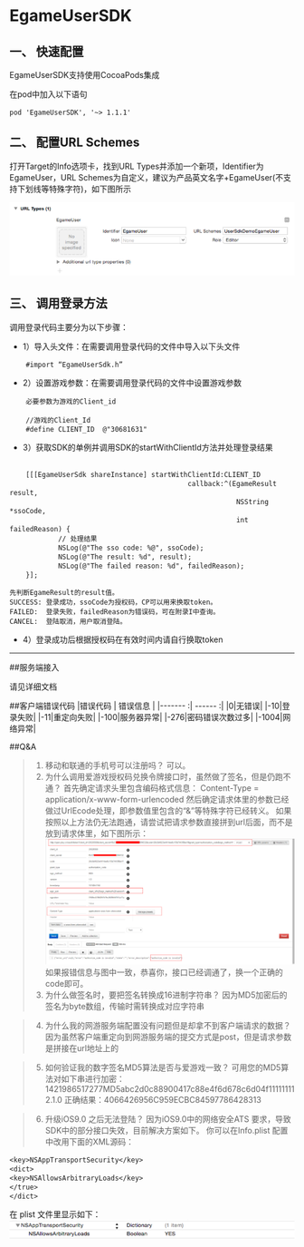# EgameUserSDK


## 一、 快速配置

EgameUserSDK支持使用CocoaPods集成

在pod中加入以下语句

    pod 'EgameUserSDK', '~> 1.1.1'


## 二、 配置URL Schemes

打开Target的Info选项卡，找到URL Types并添加一个新项，Identifier为EgameUser，URL Schemes为自定义，建议为产品英文名字+EgameUser(不支持下划线等特殊字符)，如下图所示

![配置URL Schemes][1]

## 三、 调用登录方法

调用登录代码主要分为以下步骤：

 - 1）导入头文件：在需要调用登录代码的文件中导入以下头文件
 


```Object-c
    #import “EgameUserSdk.h”
```


 - 2）设置游戏参数：在需要调用登录代码的文件中设置游戏参数 
 

```Object-c
    必要参数为游戏的Client_id
    
    //游戏的Client_Id
    #define CLIENT_ID  @"30681631"

```

 - 3）获取SDK的单例并调用SDK的startWithClientId方法并处理登录结果


```Object-c

    [[[EgameUserSdk shareInstance] startWithClientId:CLIENT_ID
                                            callback:^(EgameResult result,
                                                        NSString *ssoCode, 
                                                        int failedReason) {
            // 处理结果
            NSLog(@"The sso code: %@", ssoCode);
            NSLog(@"The result: %d", result);
            NSLog(@"The failed reason: %d", failedReason);
    }];
```

    先判断EgameResult的result值。 
    SUCCESS: 登录成功，ssoCode为授权码，CP可以用来换取token。 
    FAILED:  登录失败，failedReason为错误码，可在附录I中查询。 
    CANCEL:  登陆取消，用户取消登陆。



- 4）登录成功后根据授权码在有效时间内请自行换取token

----------

##服务端接入

请见详细文档 


##客户端错误代码
|错误代码 | 错误信息 |
|-------  :| ------ :|
|0|无错误|
|-10|登录失败|
|-11|重定向失败|
|-100|服务器异常|
|-276|密码错误次数过多|
|-1004|网络异常|


##Q&A

>1.	移动和联通的手机号可以注册吗？
可以。
>2.	为什么调用爱游戏授权码兑换令牌接口时，虽然做了签名，但是仍跑不通？
首先确定请求头里包含编码格式信息：
Content-Type = application/x-www-form-urlencoded
然后确定请求体里的参数已经做过UrlEcode处理，即参数值里包含的“&”等特殊字符已经转义。
如果按照以上方法仍无法跑通，请尝试把请求参数直接拼到url后面，而不是放到请求体里，如下图所示：
![此处输入图片的描述][2]
如果报错信息与图中一致，恭喜你，接口已经调通了，换一个正确的code即可。
>3.	为什么做签名时，要把签名转换成16进制字符串？
因为MD5加密后的签名为byte数组，传输时需转换成对应字符串

>4. 为什么我的网游服务端配置没有问题但是却拿不到客户端请求的数据？
因为虽然客户端重定向到网游服务端的提交方式是post，但是请求参数是拼接在url地址上的

>5. 如何验证我的数字签名MD5算法是否与爱游戏一致？
可用您的MD5算法对如下串进行加密：
1421986517277MD5abc2d0c88900417c88e4f6d678c6d04f111111112.1.0
正确结果：4066426956C959ECBC84597786428313

>6. 升级iOS9.0 之后无法登陆？
   因为iOS9.0中的网络安全ATS 要求，导致SDK中的部分接口失效，目前解决方案如下。
你可以在Info.plist 配置中改用下面的XML源码：
```
<key>NSAppTransportSecurity</key>
<dict>
<key>NSAllowsArbitraryLoads</key>
</true>
</dict>
```
在 plist 文件里显示如下：
![此处输入图片的描述][3]


  [1]: https://raw.githubusercontent.com/Danny1451/EGUserSDK/master/Doc/picture1.png
  [2]: https://raw.githubusercontent.com/Danny1451/EGUserSDK/master/Doc/picture3.png
  [3]: https://raw.githubusercontent.com/Danny1451/EGUserSDK/master/Doc/picture2.png
